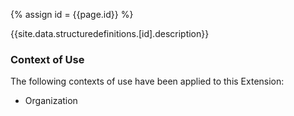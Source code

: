 
{% assign id = {{page.id}} %}

{{site.data.structuredefinitions.[id].description}}

### Context of Use ###
The following contexts of use have been applied to this Extension:

- Organization

